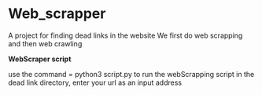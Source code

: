 # Web_scrapper
A project for finding dead links in the website
We first do web scrapping and then web crawling


**WebScraper script**

use the command = python3 script.py to run the webScrapping script in the dead link directory, 
enter your url as an input address


